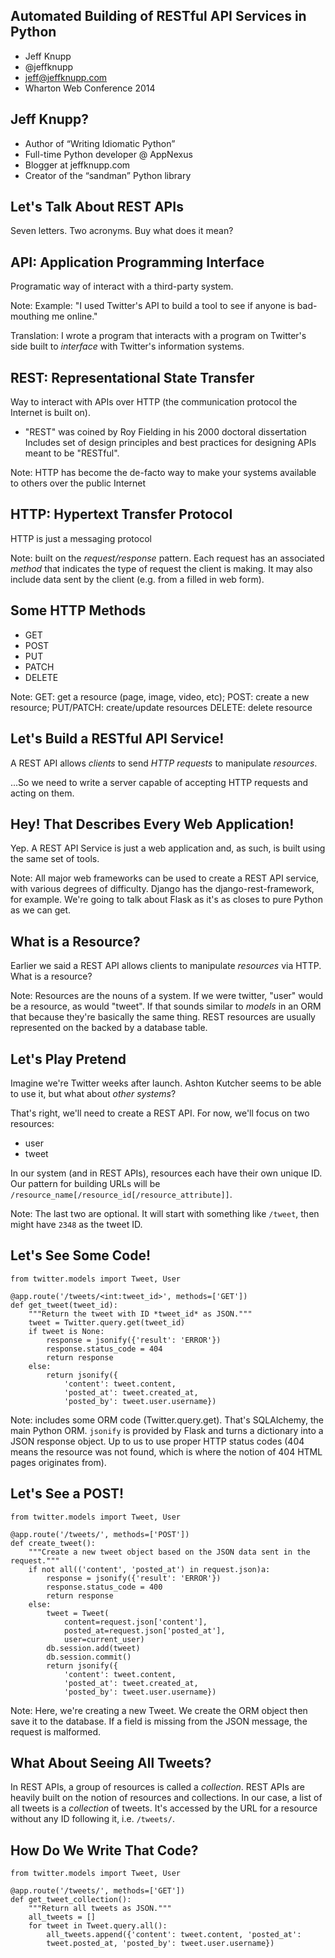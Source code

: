 ## Automated Building of RESTful API Services in Python

* Jeff Knupp
* @jeffknupp
* jeff@jeffknupp.com
* Wharton Web Conference 2014




## Jeff Knupp?

* Author of “Writing Idiomatic Python”
* Full-time Python developer @ AppNexus
* Blogger at jeffknupp.com
* Creator of the “sandman” Python library




## Let's Talk About REST APIs

Seven letters. Two acronyms. Buy what does it mean?




## API: Application Programming Interface

Programatic way of interact with a third-party system.

Note:
Example: "I used Twitter's API to build a tool to see if anyone is bad-mouthing
me online."

Translation: I wrote a program that interacts with a program on Twitter's side
built to *interface* with Twitter's information systems.





## REST: Representational State Transfer

Way to interact with APIs over HTTP (the communication protocol the Internet is built on).

* "REST" was coined by Roy Fielding in his 2000 doctoral dissertation
Includes set of design principles and best practices for designing APIs meant to
be "RESTful".

Note: 
HTTP has become the de-facto way to make your systems available to others over
the public Internet





## HTTP: Hypertext Transfer Protocol

HTTP is just a messaging protocol 

Note: built on the *request/response* pattern.
Each request has an associated *method* that indicates the type of request the
client is making. 
It may also include data sent by the client (e.g. from a
filled in web form).




## Some HTTP Methods

* GET
* POST
* PUT
* PATCH
* DELETE

Note: GET: get a resource (page, image, video, etc); POST: create a new
resource; PUT/PATCH: create/update resources DELETE: delete resource




## Let's Build a RESTful API Service!

A REST API allows *clients* to send *HTTP requests* to manipulate *resources*.

...So we need to write a server capable of accepting HTTP requests and acting on
them.




## Hey! That Describes Every Web Application!

Yep. A REST API Service is just a web application and, as such, is built using
the same set of tools.

Note: All major web frameworks can be used to create a REST API service, with
various degrees of difficulty. Django has the django-rest-framework, for
example. We're going to talk about Flask as it's as closes to pure Python as we
can get.





## What is a Resource?

Earlier we said a REST API allows clients to manipulate *resources* via HTTP.
What is a resource?

Note: Resources are the nouns of a system. If we were twitter, "user" would be a
resource, as would "tweet". If that sounds similar to *models* in an ORM that
because they're basically the same thing. REST resources are usually represented
on the backed by a database table.




## Let's Play Pretend

Imagine we're Twitter weeks after launch. Ashton Kutcher seems to be able to use
it, but what about *other systems*?

That's right, we'll need to create a REST API. For now, we'll focus on two
resources:

* user
* tweet

In our system (and in REST APIs), resources each have their own unique ID. Our
pattern for building URLs will be `/resource_name[/resource_id[/resource_attribute]]`.

Note: The last two are optional. It will start with something like `/tweet`,
then might have `2348` as the tweet ID.

## Let's See Some Code!

    from twitter.models import Tweet, User

    @app.route('/tweets/<int:tweet_id>', methods=['GET'])
    def get_tweet(tweet_id):
        """Return the tweet with ID *tweet_id* as JSON."""
        tweet = Twitter.query.get(tweet_id)
        if tweet is None:
            response = jsonify({'result': 'ERROR'})
            response.status_code = 404
            return response
        else:
            return jsonify({
                'content': tweet.content,
                'posted_at': tweet.created_at,
                'posted_by': tweet.user.username})

Note: includes some ORM code (Twitter.query.get). That's SQLAlchemy, the main
Python ORM. `jsonify` is provided by Flask and turns a dictionary into a JSON
response object. Up to us to use proper HTTP status codes (404 means the
resource was not found, which is where the notion of 404 HTML pages originates
from).





## Let's See a POST!

    from twitter.models import Tweet, User

    @app.route('/tweets/', methods=['POST'])
    def create_tweet():
        """Create a new tweet object based on the JSON data sent in the request."""
        if not all(('content', 'posted_at') in request.json)a:
            response = jsonify({'result': 'ERROR'})
            response.status_code = 400
            return response
        else:
            tweet = Tweet(
                content=request.json['content'],
                posted_at=request.json['posted_at'],
                user=current_user)
            db.session.add(tweet)
            db.session.commit()
            return jsonify({
                'content': tweet.content,
                'posted_at': tweet.created_at,
                'posted_by': tweet.user.username})

Note: Here, we're creating a new Tweet. We create the ORM object then save it to
the database. If a field is missing from the JSON message, the request is
malformed.





## What About Seeing All Tweets?

In REST APIs, a group of resources is called a *collection*. REST APIs are
heavily built on the notion of resources and collections. In our case, a list of
all tweets is a *collection* of tweets. It's accessed by the URL for a resource
without any ID following it, i.e. `/tweets/`.





## How Do We Write That Code?

    from twitter.models import Tweet, User

    @app.route('/tweets/', methods=['GET'])
    def get_tweet_collection():
        """Return all tweets as JSON."""
        all_tweets = []
        for tweet in Tweet.query.all():
            all_tweets.append({'content': tweet.content, 'posted_at':
            tweet.posted_at, 'posted_by': tweet.user.username})


